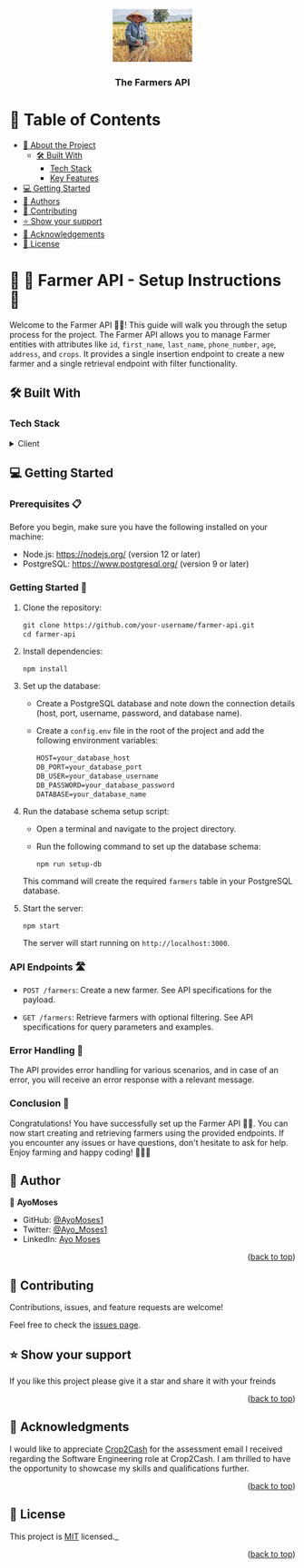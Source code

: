 <a name="readme-top"></a>

<div align="center">

  <img src="assets/farmersa.jpg" alt="logo" width="140"  height="auto" />
  <br/>

  <h3><b>The Farmers API</b></h3>

</div>

<!-- TABLE OF CONTENTS -->

# 📗 Table of Contents

- [📖 About the Project](#about-project)
  - [🛠 Built With](#built-with)
    - [Tech Stack](#tech-stack)
    - [Key Features](#key-features)
- [💻 Getting Started](#getting-started)
- [👥 Authors](#authors)
- [🤝 Contributing](#contributing)
- [⭐️ Show your support](#support)
- [🙏 Acknowledgements](#acknowledgements)
- [📝 License](#license)


# 📖 🌱 Farmer API - Setup Instructions 🚀 <a name="about-project"></a>

Welcome to the Farmer API 🌽🚜! This guide will walk you through the setup process for the project. The Farmer API allows you to manage Farmer entities with attributes like `id`, `first_name`, `last_name`, `phone_number`, `age`, `address`, and `crops`. It provides a single insertion endpoint to create a new farmer and a single retrieval endpoint with filter functionality.


## 🛠 Built With <a name="built-with"></a>

### Tech Stack <a name="tech-stack"></a>

<details>
  <summary>Client</summary>
  <ul>
    <li><a href="#">Node JS</a></li>
    <li><a href="#">PostgreSQL</a></li>
  </ul>
</details>


## 💻 Getting Started <a name="getting-started"></a>

### Prerequisites 📋

Before you begin, make sure you have the following installed on your machine:

- Node.js: https://nodejs.org/ (version 12 or later)
- PostgreSQL: https://www.postgresql.org/ (version 9 or later)

### Getting Started 🏁

1. Clone the repository:

   ```
   git clone https://github.com/your-username/farmer-api.git
   cd farmer-api
   ```

2. Install dependencies:

   ```
   npm install
   ```

3. Set up the database:

   - Create a PostgreSQL database and note down the connection details (host, port, username, password, and database name).

   - Create a `config.env` file in the root of the project and add the following environment variables:

     ```
     HOST=your_database_host
     DB_PORT=your_database_port
     DB_USER=your_database_username
     DB_PASSWORD=your_database_password
     DATABASE=your_database_name
     ```

4. Run the database schema setup script:

   - Open a terminal and navigate to the project directory.

   - Run the following command to set up the database schema:

     ```
     npm run setup-db
     ```

   This command will create the required `farmers` table in your PostgreSQL database.

5. Start the server:

   ```
   npm start
   ```

   The server will start running on `http://localhost:3000`.

### API Endpoints 🛣️

- `POST /farmers`: Create a new farmer. See API specifications for the payload.

- `GET /farmers`: Retrieve farmers with optional filtering. See API specifications for query parameters and examples.

### Error Handling 🚫

The API provides error handling for various scenarios, and in case of an error, you will receive an error response with a relevant message.

### Conclusion 🏁

Congratulations! You have successfully set up the Farmer API 🌽🚜. You can now start creating and retrieving farmers using the provided endpoints. If you encounter any issues or have questions, don't hesitate to ask for help. Enjoy farming and happy coding! 🌾🚀🌟



## 👥 Author <a name="authors"></a>

👤 **AyoMoses**

- GitHub: [@AyoMoses1](https://github.com/AyoMoses1)
- Twitter: [@Ayo_Moses1](https://twitter.com/Ayo_Moses1)
- LinkedIn: [Ayo Moses](https://www.linkedin.com/in/ayo-moses-493946184/)

<p align="right">(<a href="#readme-top">back to top</a>)</p>


## 🤝 Contributing <a name="contributing"></a>

Contributions, issues, and feature requests are welcome!

Feel free to check the [issues page](../../issues/).

## ⭐️ Show your support <a name="support"></a>

If you like this project please give it a star and share it with your freinds 

<p align="right">(<a href="#readme-top">back to top</a>)</p>


## 🙏 Acknowledgments <a name="acknowledgements"></a>

I would like to appreciate [Crop2Cash](https://www.crop2cash.com.ng/) for the assessment email I received regarding the Software Engineering role at Crop2Cash. I am thrilled to have the opportunity to showcase my skills and qualifications further.


<p align="right">(<a href="#readme-top">back to top</a>)</p>

## 📝 License <a name="license"></a>

This project is [MIT](./LICENSE) licensed._

<p align="right">(<a href="#readme-top">back to top</a>)</p>